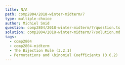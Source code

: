 ```yaml
---
title: N/A
path: comp2804/2018-winter-midterm/7
type: multiple-choice
author: Michiel Smid
question: comp2804/2018-winter-midterm/7/question.ts
solution: comp2804/2018-winter-midterm/7/solution.md
tags:
  - comp2804
  - comp2804-midterm
  - The Bijection Rule (3.2.1)
  - Permutations and \binomial Coefficients (3.6.2)
---
```

